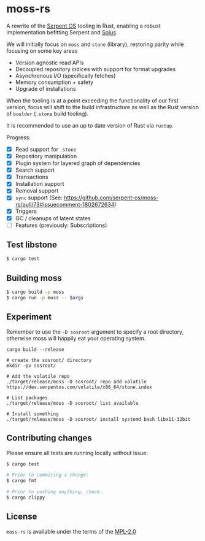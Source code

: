 # moss-rs

A rewrite of the [Serpent OS](https://serpentos.com) tooling in Rust, enabling a robust implementation befitting Serpent and [Solus](https://getsol.us)

We will initially focus on `moss` and `stone` (library), restoring parity while focusing on some key areas 

 - Version agnostic read APIs
 - Decoupled repository indices with support for format upgrades
 - Asynchronous I/O (specifically fetches)
 - Memory consumption + safety
 - Upgrade of installations

When the tooling is at a point exceeding the functionality of our first version, focus will shift to the build infrastructure as well
as the Rust version of `boulder` (`.stone` build tooling).

It is recommended to use an up to date version of Rust via `rustup`.

Progress:

 - [x] Read support for `.stone`
 - [x] Repository manipulation
 - [x] Plugin system for layered graph of dependencies
 - [x] Search support
 - [x] Transactions
 - [x] Installation support
 - [x] Removal support
 - [x] `sync` support (See: https://github.com/serpent-os/moss-rs/pull/73#issuecomment-1802672634)
 - [x] Triggers
 - [x] GC / cleanups of latent states
 - [ ] Features (previously: Subscriptions)

## Test libstone

```bash
$ cargo test
```


## Building moss

```bash
$ cargo build -p moss
$ cargo run -p moss -- $args
```

## Experiment

Remember to use the `-D sosroot` argument to specify a root directory, otherwise moss will happily
eat your operating system.

    cargo build --release

    # create the sosroot/ directory
    mkdir -pv sosroot/

    # Add the volatile repo
    ./target/release/moss -D sosroot/ repo add volatile https://dev.serpentos.com/volatile/x86_64/stone.index

    # List packages
    ./target/release/moss -D sosroot/ list available

    # Install something
    ./target/release/moss -D sosroot/ install systemd bash libx11-32bit

## Contributing changes

Please ensure all tests are running locally without issue:

```bash
$ cargo test

# Prior to commiting a change:
$ cargo fmt

# Prior to pushing anything, check:
$ cargo clippy
```

## License

`moss-rs` is available under the terms of the [MPL-2.0](https://spdx.org/licenses/MPL-2.0.html)

